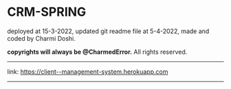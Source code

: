 # CRM-SPRING

deployed at 15-3-2022,
updated git readme file at 5-4-2022,
made and coded by Charmi Doshi.

**copyrights will always be @CharmedError.**
All rights reserved.

_________________________________________

link:
https://client--management-system.herokuapp.com

________________________________________
